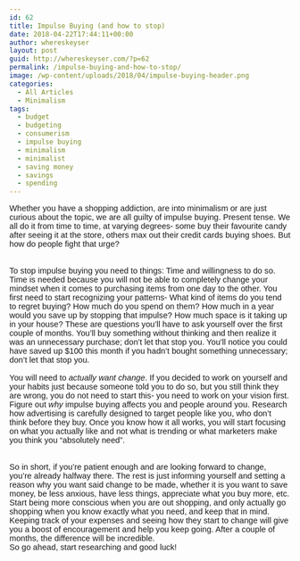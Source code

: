```yaml
---
id: 62
title: Impulse Buying (and how to stop)
date: 2018-04-22T17:44:11+00:00
author: whereskeyser
layout: post
guid: http://whereskeyser.com/?p=62
permalink: /impulse-buying-and-how-to-stop/
image: /wp-content/uploads/2018/04/impulse-buying-header.png
categories:
  - All Articles
  - Minimalism
tags:
  - budget
  - budgeting
  - consumerism
  - impulse buying
  - minimalism
  - minimalist
  - saving money
  - savings
  - spending
---
```

<p style="margin: 0; margin-bottom: .0001pt;">
  <span style="font-size: 11pt; font-family: 'Calibri', sans-serif;">Whether you have a shopping addiction, are into minimalism or are just curious about the topic, we are all guilty of impulse buying. Present tense. We all do it from time to time, at varying degrees- some buy their favourite candy after seeing it at the store, others max out their credit cards buying shoes. But how do people fight that urge?</span>
</p>

<p style="margin: 0; margin-bottom: .0001pt;">
  <span style="font-size: 11pt; font-family: 'Calibri', sans-serif;"> </span>
</p>

<p style="margin: 0; margin-bottom: .0001pt;">
  <span style="font-size: 11pt; font-family: 'Calibri', sans-serif;"> </span>
</p>

<p style="margin: 0; margin-bottom: .0001pt;">
  <span style="font-size: 11pt; font-family: 'Calibri', sans-serif;">To stop impulse buying you need to things: Time and willingness to do so. Time is needed because you will not be able to completely change your mindset when it comes to purchasing items from one day to the other. You first need to start recognizing your patterns- What kind of items do you tend to regret buying? How much do you spend on them? How much in a year would you save up by stopping that impulse? How much space is it taking up in your house? These are questions you&#8217;ll have to ask yourself over the first couple of months. You&#8217;ll buy something without thinking and then realize it was an unnecessary purchase; don&#8217;t let that stop you. You’ll notice you could have saved up $100 this month if you hadn’t bought something unnecessary; don’t let that stop you.</span>
</p>

<p style="margin: 0; margin-bottom: .0001pt;">
  <span style="font-size: 11pt; font-family: 'Calibri', sans-serif;"> </span>
</p>

<p style="margin: 0; margin-bottom: .0001pt;">
  <span style="font-size: 11pt; font-family: 'Calibri', sans-serif;">You will need to <i>actually want change</i>. If you decided to work on yourself and your habits just because someone told you to do so, but you still think they are wrong, you do not need to start this- you need to work on your vision first. Figure out <i>why </i>impulse buying affects you and people around you. Research how advertising is carefully designed to target people like you, who don&#8217;t think before they buy. Once you know how it all works, you will start focusing on what you actually like and not what is trending or what marketers make you think you &#8220;absolutely need&#8221;.</span>
</p>

<p style="margin: 0; margin-bottom: .0001pt;">
  <span style="font-size: 11pt; font-family: 'Calibri', sans-serif;"> </span>
</p>

<p style="margin: 0; margin-bottom: .0001pt;">
  <span style="font-size: 11pt; font-family: 'Calibri', sans-serif;"> </span>
</p>

<p style="margin: 0; margin-bottom: .0001pt;">
  <span style="font-size: 11pt; font-family: 'Calibri', sans-serif;">So in short, if you&#8217;re patient enough and are looking forward to change, you&#8217;re already halfway there. The rest is just informing yourself and setting a reason why you want said change to be made, whether it is you want to save money, be less anxious, have less things, appreciate what you buy more, etc. Start being more conscious when you are out shopping, and only actually go shopping when you know exactly what you need, and keep that in mind. Keeping track of your expenses and seeing how they start to change will give you a boost of encouragement and help you keep going. After a couple of months, the difference will be incredible. </span>
</p>

<p style="margin: 0; margin-bottom: .0001pt;">
  <span style="font-size: 11pt; font-family: 'Calibri', sans-serif;">So go ahead, start researching and good luck!</span>
</p>